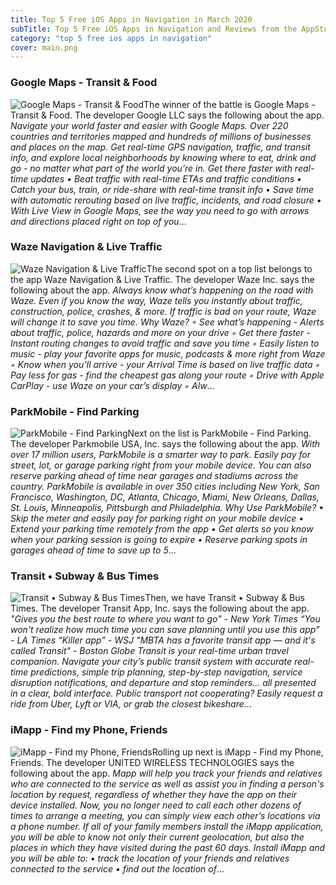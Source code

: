 ```yaml
---
title: Top 5 Free iOS Apps in Navigation in March 2020
subTitle: Top 5 Free iOS Apps in Navigation and Reviews from the AppStore in March 2020.
category: "top 5 free ios apps in navigation"
cover: main.png
---
```


### Google Maps - Transit & Food

![Google Maps - Transit & Food](https://is4-ssl.mzstatic.com/image/thumb/Purple113/v4/c6/5e/61/c65e61b9-aca9-1028-5783-41c8b9a2b97d/logo_maps_ios_color-0-1x_U007emarketing-0-0-GLES2_U002c0-512MB-sRGB-0-0-0-85-220-0-0-0-6.png/100x100bb.png)The winner of the battle is Google Maps - Transit & Food. The developer Google LLC says the following about the app. _Navigate your world faster and easier with Google Maps. Over 220 countries and territories mapped and hundreds of millions of businesses and places on the map. Get real-time GPS navigation, traffic, and transit info, and explore local neighborhoods by knowing where to eat, drink and go - no matter what part of the world you’re in.  Get there faster with real-time updates • Beat traffic with real-time ETAs and traffic conditions • Catch your bus, train, or ride-share with real-time transit info • Save time with automatic rerouting based on live traffic, incidents, and road closure • With Live View in Google Maps, see the way you need to go with arrows and directions placed right on top of you_...

### Waze Navigation & Live Traffic

![Waze Navigation & Live Traffic](https://is2-ssl.mzstatic.com/image/thumb/Purple114/v4/56/15/ce/5615ce6c-bd7a-ab36-aaae-6bea594d44c5/AppIcon-0-1x_U007emarketing-0-0-GLES2_U002c0-512MB-sRGB-0-0-0-85-220-0-0-0-7.png/100x100bb.png)The second spot on a top list belongs to the app Waze Navigation & Live Traffic. The developer Waze Inc. says the following about the app. _Always know what’s happening on the road with Waze. Even if you know the way, Waze tells you instantly about traffic, construction, police, crashes, & more. If traffic is bad on your route, Waze will change it to save you time.  Why Waze? ◦ See what’s happening - Alerts about traffic, police, hazards and more on your drive ◦ Get there faster - Instant routing changes to avoid traffic and save you time ◦ Easily listen to music - play your favorite apps for music, podcasts & more right from Waze ◦ Know when you’ll arrive - your Arrival Time is based on live traffic data ◦ Pay less for gas - find the cheapest gas along your route ◦ Drive with Apple CarPlay - use Waze on your car’s display ◦ Alw_...

### ParkMobile - Find Parking

![ParkMobile - Find Parking](https://is5-ssl.mzstatic.com/image/thumb/Purple124/v4/2a/2f/f3/2a2ff32b-fd72-9e53-66f3-d42e14058925/AppIcon-0-0-1x_U007emarketing-0-0-0-7-0-0-sRGB-0-0-0-GLES2_U002c0-512MB-85-220-0-0.png/100x100bb.png)Next on the list is ParkMobile - Find Parking. The developer Parkmobile USA, Inc. says the following about the app. _With over 17 million users, ParkMobile is a smarter way to park. Easily pay for street, lot, or garage parking right from your mobile device. You can also reserve parking ahead of time near garages and stadiums across the country. ParkMobile is available in over 350 cities including New York, San Francisco, Washington, DC, Atlanta, Chicago, Miami, New Orleans, Dallas, St. Louis, Minneapolis, Pittsburgh and Philadelphia.  Why Use ParkMobile? •	Skip the meter and easily pay for parking right on your mobile device •	Extend your parking time remotely from the app •	Get alerts so you know when your parking session is going to expire •	Reserve parking spots in garages ahead of time to save up to 5_...

### Transit • Subway & Bus Times

![Transit • Subway & Bus Times](https://is3-ssl.mzstatic.com/image/thumb/Purple114/v4/e3/23/b7/e323b70c-e8a1-dabf-1cc7-41905533f80e/AppIcon-0-0-1x_U007emarketing-0-0-0-5-0-0-sRGB-0-0-0-GLES2_U002c0-512MB-85-220-0-0.png/100x100bb.png)Then, we have Transit • Subway & Bus Times. The developer Transit App, Inc. says the following about the app. _"Gives you the best route to where you want to go" - New York Times “You won't realize how much time you can save planning until you use this app” - LA Times “Killer app” - WSJ  "MBTA has a favorite transit app — and it's called Transit" - Boston Globe  Transit is your real-time urban travel companion. Navigate your city’s public transit system with accurate real-time predictions, simple trip planning, step-by-step navigation, service disruption notifications, and departure and stop reminders... all presented in a clear, bold interface. Public transport not cooperating? Easily request a ride from Uber, Lyft or VIA, or grab the closest bikeshare_...

### iMapp - Find my Phone, Friends

![iMapp - Find my Phone, Friends](https://is2-ssl.mzstatic.com/image/thumb/Purple114/v4/6c/cf/2e/6ccf2e76-ab9a-3289-a840-f725edc275a8/AppIcon-0-1x_U007emarketing-0-0-85-220-0-10.png/100x100bb.png)Rolling up next is iMapp - Find my Phone, Friends. The developer UNITED WIRELESS TECHNOLOGIES says the following about the app. _Mapp will help you track your friends and relatives who are connected to the service as well as assist you in finding a person's location by request, regardless of whether they have the app on their device installed.  Now, you no longer need to call each other dozens of times to arrange a meeting, you can simply view each other’s locations via a phone number. If all of your family members install the iMapp application, you will be able to know not only their current geolocation, but also the places in which they have visited during the past 60 days.  Install iMapp and you will be able to:  • track the location of your friends and relatives connected to the service  • find out the location of_...

